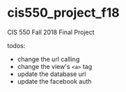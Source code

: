 # cis550_project_f18
CIS 550 Fall 2018 Final Project

todos:
+ change the url calling
+ change the view's `<a>` tag
+ update the database url
+ update the facebook auth
